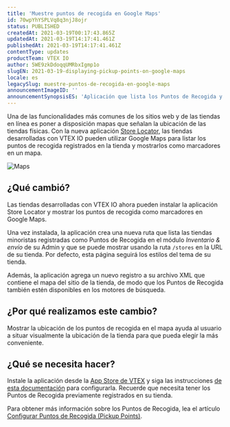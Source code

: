 ```yaml
---
title: 'Muestre puntos de recogida en Google Maps'
id: 70wpYhYSPLVq8q3njJ8ojr
status: PUBLISHED
createdAt: 2021-03-19T00:17:43.865Z
updatedAt: 2021-03-19T14:17:41.461Z
publishedAt: 2021-03-19T14:17:41.461Z
contentType: updates
productTeam: VTEX IO
author: 5WE9zkDdoqqUMRbxIgmp1o
slugEN: 2021-03-19-displaying-pickup-points-on-google-maps
locale: es
legacySlug: muestre-puntos-de-recogida-en-google-maps
announcementImageID: ''
announcementSynopsisES: 'Aplicación que lista los Puntos de Recogida y los muestra como marcadores en Google Maps.'
---
```


Una de las funcionalidades más comunes de los sitios web y de las tiendas en línea es poner a disposición mapas que señalan la ubicación de las tiendas físicas. Con la nueva aplicación [Store Locator](https://apps.vtex.com/vtex-store-locator/p#overview), las tiendas desarrolladas con VTEX IO pueden utilizar Google Maps para listar los puntos de recogida registrados en la tienda y mostrarlos como marcadores en un mapa.

![Maps](https://images.ctfassets.net/alneenqid6w5/5Y2mR6XMrFEcRFTAapWrGY/ac3eb4449114856b2c0e573644840dec/mapas.png)

## ¿Qué cambió?
Las tiendas desarrolladas con VTEX IO ahora pueden instalar la aplicación Store Locator y mostrar los puntos de recogida como marcadores en Google Maps.

Una vez instalada, la aplicación crea una nueva ruta que lista las tiendas minoristas registradas como Puntos de Recogida en el módulo _Inventario & envío_ de su Admin y que se puede mostrar usando la ruta `/stores` en la URL de su tienda. Por defecto, esta página seguirá los estilos del tema de su tienda.

Además, la aplicación agrega un nuevo registro a su archivo XML que contiene el mapa del sitio de la tienda, de modo que los Puntos de Recogida también estén disponibles en los motores de búsqueda.

## ¿Por qué realizamos este cambio?
Mostrar la ubicación de los puntos de recogida en el mapa ayuda al usuario a situar visualmente la ubicación de la tienda para que pueda elegir la más conveniente.

## ¿Qué se necesita hacer?
Instale la aplicación desde la [App Store de VTEX](https://apps.vtex.com/vtex-store-locator/p#overview) y siga las instrucciones [de esta documentación](https://developers.vtex.com/vtex-developer-docs/docs/vtex-store-locator) para configurarla. Recuerde que necesita tener los Puntos de Recogida previamente registrados en su tienda.

Para obtener más información sobre los Puntos de Recogida, lea el artículo [Configurar Puntos de Recogida (Pickup Points)](/en/tutorial/adding-pickup-points--2R5ClQiwe4KoSQgsuiOw4E).
